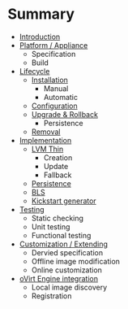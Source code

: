 Summary
=======

* [Introduction](README.md)
* [Platform / Appliance](os/README.md)
  * Specification
  * Build
* [Lifecycle](runtime/README.md)
  * [Installation](runtime/installation.md)
    * Manual
    * Automatic
  * [Configuration](runtime/configure.md)
  * [Upgrade & Rollback](runtime/upgrade.md)
    * Persistence
  * [Removal](runtime/removal.md)
* [Implementation](impl/README.md)
  * [LVM Thin](impl/lvm.md)
    * Creation
    * Update
    * Fallback
  * [Persistence](impl/persistence.md)
  * [BLS](impl/boot.md)
  * [Kickstart generator](impl/kickstart_from_cmdline.md)
* [Testing](testing/README.md)
  * Static checking
  * Unit testing
  * Functional testing
* [Customization / Extending](extend/README.md)
  * Dervied specification
  * Offline image modification
  * Online customization
* [oVirt Engine integration](engine/README.md)
  * Local image discovery
  * Registration
